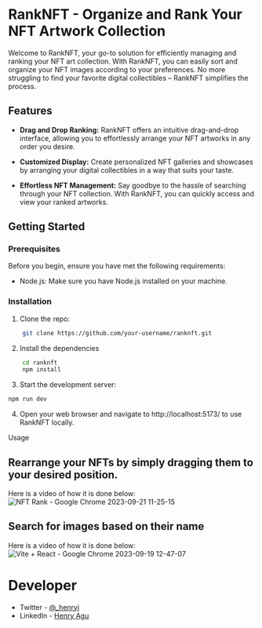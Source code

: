 # RankNFT - Organize and Rank Your NFT Artwork Collection

Welcome to RankNFT, your go-to solution for efficiently managing and ranking your NFT art collection. With RankNFT, you can easily sort and organize your NFT images according to your preferences. No more struggling to find your favorite digital collectibles – RankNFT simplifies the process.

## Features

- **Drag and Drop Ranking:** RankNFT offers an intuitive drag-and-drop interface, allowing you to effortlessly arrange your NFT artworks in any order you desire.

- **Customized Display:** Create personalized NFT galleries and showcases by arranging your digital collectibles in a way that suits your taste.

- **Effortless NFT Management:** Say goodbye to the hassle of searching through your NFT collection. With RankNFT, you can quickly access and view your ranked artworks.

## Getting Started

### Prerequisites

Before you begin, ensure you have met the following requirements:

- Node.js: Make sure you have Node.js installed on your machine.

### Installation

1.  Clone the repo:

```bash
    git clone https://github.com/your-username/ranknft.git
```

2.  Install the dependencies

````bash
    cd ranknft
    npm install
````

3. Start the development server:
```bash
npm run dev

```

4. Open your web browser and navigate to http://localhost:5173/ to use RankNFT locally.

Usage
## Rearrange your NFTs by simply dragging them to your desired position.

Here is a video of how it is done below:
![NFT Rank - Google Chrome 2023-09-21 11-25-15](https://github.com/HenryAgu/RankNFT/assets/74037448/ce321412-db36-478d-88cf-6062ba184058)


## Search for images based on their name

Here is a video of how it is done below:
![Vite + React - Google Chrome 2023-09-19 12-47-07](https://github.com/HenryAgu/RankNFT/assets/74037448/a7a8425d-3204-4624-ab34-f59b6e6ae580)


# Developer

- Twitter - [@\_henryi](https://www.twitter.com/_henryi)
- LinkedIn - [Henry Agu](https://www.linkedin.com/in/agu-henry-871a981b0)
